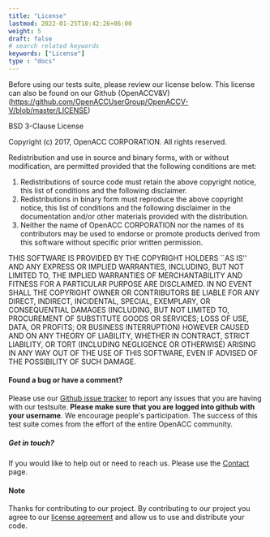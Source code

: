 ```yaml
---
title: "License"
lastmod: 2022-01-25T10:42:26+06:00
weight: 5
draft: false
# search related keywords
keywords: ["License"]
type : "docs"
---
```


Before using our tests suite, please review our license below. This license can also be found on our Github (OpenACCV&V)(https://github.com/OpenACCUserGroup/OpenACCV-V/blob/master/LICENSE)

BSD 3-Clause License

Copyright (c) 2017, OpenACC CORPORATION. All rights reserved.

Redistribution and use in source and binary forms, with or without modification, are permitted provided that the following conditions are met:

1. Redistributions of source code must retain the above copyright notice, this list of conditions and the following disclaimer.
2. Redistributions in binary form must reproduce the above copyright notice, this list of conditions and the following disclaimer in the documentation and/or other materials provided with the distribution.
3. Neither the name of OpenACC CORPORATION nor the names of its contributors may be used to endorse or promote products derived from this software without specific prior written permission.

THIS SOFTWARE IS PROVIDED BY THE COPYRIGHT HOLDERS ``AS IS'' AND ANY EXPRESS OR IMPLIED WARRANTIES, INCLUDING, BUT NOT LIMITED TO, THE
IMPLIED WARRANTIES OF MERCHANTABILITY AND FITNESS FOR A PARTICULAR PURPOSE ARE DISCLAIMED. IN NO EVENT SHALL THE COPYRIGHT OWNER OR 
CONTRIBUTORS BE LIABLE FOR ANY DIRECT, INDIRECT, INCIDENTAL, SPECIAL, EXEMPLARY, OR CONSEQUENTIAL DAMAGES (INCLUDING, BUT NOT LIMITED TO, 
PROCUREMENT OF SUBSTITUTE GOODS OR SERVICES; LOSS OF USE, DATA, OR PROFITS; OR BUSINESS INTERRUPTION) HOWEVER CAUSED AND ON ANY THEORY OF 
LIABILITY, WHETHER IN CONTRACT, STRICT LIABILITY, OR TORT (INCLUDING NEGLIGENCE OR OTHERWISE) ARISING IN ANY WAY OUT OF THE USE OF THIS 
SOFTWARE, EVEN IF ADVISED OF THE POSSIBILITY OF SUCH DAMAGE.

#### Found a bug or have a comment?

Please use our [Github issue tracker](https://github.com/OpenACCUserGroup/OpenACCV-V/issues) to report any issues that you are having with our testsuite. **Please make sure that you are logged into github with your username**. We encourage people's participation. The success of this test suite comes from the effort of the entire OpenACC community.

##### Get in touch?

If you would like to help out or need to reach us. Please use the [Contact](/contact) page. 

#### Note

Thanks for contributing to our project. By contributing to our project you agree to our [license agreement](/license) and allow us to use and distribute your code.